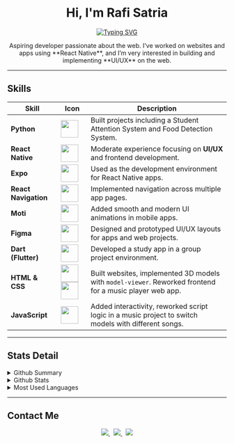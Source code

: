 <h1 align="center">Hi, I'm Rafi Satria</h1>

<div align="center">
  <a href="https://git.io/typing-svg">
    <img src="https://readme-typing-svg.demolab.com?font=Fira+Code&pause=1000&width=435&lines=Full-Stack+Developer" alt="Typing SVG" />
  </a>
</div>

<p align="center">
  Aspiring developer passionate about the web.  
  I’ve worked on websites and apps using **React Native**, and I’m very interested in building and implementing **UI/UX** on the web.  
</p>


---

## Skills  

<div align="center">

| Skill | Icon | Description |
|-------|------|-------------|
| **Python** | <img src="https://cdn.jsdelivr.net/gh/devicons/devicon/icons/python/python-original.svg" width="40"/> | Built projects including a Student Attention System and Food Detection System. |
| **React Native** | <img src="https://cdn.jsdelivr.net/gh/devicons/devicon/icons/react/react-original.svg" width="40"/> | Moderate experience focusing on **UI/UX** and frontend development. |
| **Expo** | <img src="https://cdn.jsdelivr.net/gh/devicons/devicon/icons/expo/expo-original.svg" width="40"/> | Used as the development environment for React Native apps. |
| **React Navigation** | <img src="https://img.icons8.com/ios/50/000000/route.png" width="40"/> | Implemented navigation across multiple app pages. |
| **Moti** | <img src="https://img.icons8.com/external-flat-juicy-fish/60/000000/external-animation-graphic-design-flat-flat-juicy-fish.png" width="40"/> | Added smooth and modern UI animations in mobile apps. |
| **Figma** | <img src="https://cdn.jsdelivr.net/gh/devicons/devicon/icons/figma/figma-original.svg" width="40"/> | Designed and prototyped UI/UX layouts for apps and web projects. |
| **Dart (Flutter)** | <img src="https://cdn.jsdelivr.net/gh/devicons/devicon/icons/flutter/flutter-original.svg" width="40"/> | Developed a study app in a group project environment. |
| **HTML & CSS** | <img src="https://cdn.jsdelivr.net/gh/devicons/devicon/icons/html5/html5-original.svg" width="40"/> <img src="https://cdn.jsdelivr.net/gh/devicons/devicon/icons/css3/css3-original.svg" width="40"/> | Built websites, implemented 3D models with `model-viewer`. Reworked frontend for a music player web app. |
| **JavaScript** | <img src="https://cdn.jsdelivr.net/gh/devicons/devicon/icons/javascript/javascript-original.svg" width="40"/> | Added interactivity, reworked script logic in a music project to switch models with different songs. |

</div>


---

## Stats Detail  

<details>
  <summary>Github Summary</summary>
  <img align="center" src="https://github-profile-summary-cards.vercel.app/api/cards/profile-details?username=ThatGuyNameZack&theme=transparent" alt="ThatGuyNameZack's GitHub Contribution"/>
</details>

<details>
  <summary>Github Stats</summary>
  <img align="center" src="https://github-readme-stats.vercel.app/api?username=ThatGuyNameZack&theme=transparent" />
</details>

<details>
  <summary>Most Used Languages</summary>
  <img align="center" src="https://github-readme-stats.vercel.app/api/top-langs/?username=ThatGuyNameZack&layout=pie&theme=transparent" />
</details>

---

## Contact Me  

<p align="center">
  <a href="https://www.instagram.com/rafi_satria_fi/">
    <img src="https://img.shields.io/badge/Instagram-E4405F?style=for-the-badge&logo=instagram&logoColor=white" />
  </a>
  &nbsp;
  <a href="https://www.linkedin.com/in/rafi-satria-putra-sudrajat-76557a290/">
    <img src="https://img.shields.io/badge/LinkedIn-0077B5?style=for-the-badge&logo=linkedin&logoColor=white" />
  </a>
  &nbsp;
  <a href="mailto:rafisatria090508@gmail.com">
    <img src="https://img.shields.io/badge/Gmail-D14836?style=for-the-badge&logo=gmail&logoColor=white" />
  </a>
</p>
